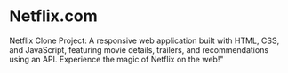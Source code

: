 # Netflix.com

Netflix Clone Project: A responsive web application built with HTML, CSS, and JavaScript, featuring movie details, trailers, and recommendations using an API. Experience the magic of Netflix on the web!"
